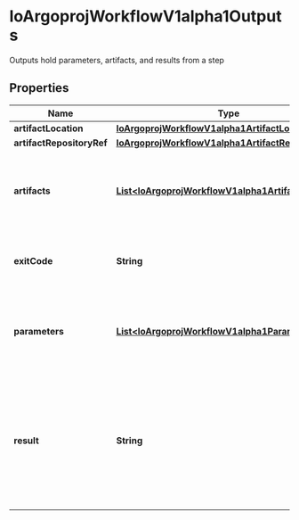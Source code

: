 

# IoArgoprojWorkflowV1alpha1Outputs

Outputs hold parameters, artifacts, and results from a step

## Properties

Name | Type | Description | Notes
------------ | ------------- | ------------- | -------------
**artifactLocation** | [**IoArgoprojWorkflowV1alpha1ArtifactLocation**](IoArgoprojWorkflowV1alpha1ArtifactLocation.md) |  |  [optional]
**artifactRepositoryRef** | [**IoArgoprojWorkflowV1alpha1ArtifactRepositoryRef**](IoArgoprojWorkflowV1alpha1ArtifactRepositoryRef.md) |  |  [optional]
**artifacts** | [**List&lt;IoArgoprojWorkflowV1alpha1Artifact&gt;**](IoArgoprojWorkflowV1alpha1Artifact.md) | Artifacts holds the list of output artifacts produced by a step |  [optional]
**exitCode** | **String** | ExitCode holds the exit code of a script template |  [optional]
**parameters** | [**List&lt;IoArgoprojWorkflowV1alpha1Parameter&gt;**](IoArgoprojWorkflowV1alpha1Parameter.md) | Parameters holds the list of output parameters produced by a step |  [optional]
**result** | **String** | Result holds the result (stdout) of a script or container template, or the response body of an HTTP template |  [optional]



